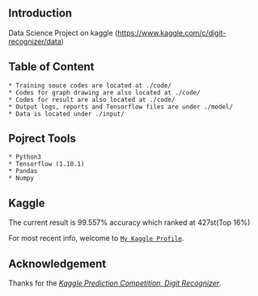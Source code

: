 ## Introduction

Data Science Project on kaggle (https://www.kaggle.com/c/digit-recognizer/data)

## Table of Content
 
	* Training souce codes are located at ./code/
	* Codes for graph drawing are also located at ./code/
	* Codes for result are also located at ./code/
 	* Output logs, reports and Tensorflow files are under ./model/
 	* Data is located under ./input/



## Pojrect Tools

	* Python3
	* Tensorflow (1.10.1)
	* Pandas
	* Numpy

## Kaggle

The current result is 99.557% accuracy which ranked at 427st(Top 16%)

For most recent info, welcome to [`My Kaggle Profile`](https://www.kaggle.com/julightzhong10).


## Acknowledgement

Thanks for the *[Kaggle Prediction Competition, Digit Recognizer](https://www.kaggle.com/c/digit-recognizer/data)*.




